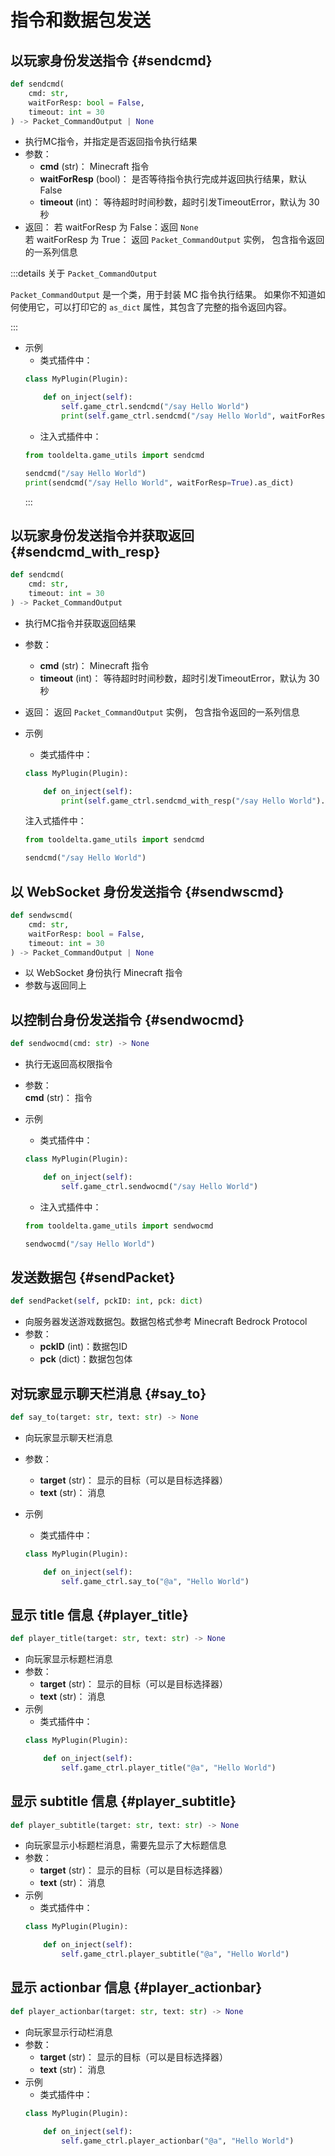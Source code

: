 # 指令和数据包发送

## 以玩家身份发送指令 {#sendcmd}
```python
def sendcmd(
    cmd: str,
    waitForResp: bool = False,
    timeout: int = 30
) -> Packet_CommandOutput | None
```
- 执行MC指令，并指定是否返回指令执行结果
- 参数：  
    - **cmd** (str)： Minecraft 指令  
    - **waitForResp** (bool)： 是否等待指令执行完成并返回执行结果，默认False  
    - **timeout** (int)： 等待超时时间秒数，超时引发TimeoutError，默认为 30 秒
- 返回：
    若 waitForResp 为 False：返回 `None`   
    若 waitForResp 为 True： 返回 `Packet_CommandOutput` 实例， 包含指令返回的一系列信息

:::details 关于 `Packet_CommandOutput`

`Packet_CommandOutput` 是一个类，用于封装 MC 指令执行结果。
如果你不知道如何使用它，可以打印它的 `as_dict` 属性，其包含了完整的指令返回内容。

:::

- 示例
    - 类式插件中：
    ```python
    class MyPlugin(Plugin):

        def on_inject(self):
            self.game_ctrl.sendcmd("/say Hello World")
            print(self.game_ctrl.sendcmd("/say Hello World", waitForResp=True).as_dict)
    ```
    - 注入式插件中：
    ```python
    from tooldelta.game_utils import sendcmd

    sendcmd("/say Hello World")
    print(sendcmd("/say Hello World", waitForResp=True).as_dict)
    ```
    :::


## 以玩家身份发送指令并获取返回 {#sendcmd_with_resp}
```python
def sendcmd(
    cmd: str,
    timeout: int = 30
) -> Packet_CommandOutput
```
- 执行MC指令并获取返回结果
- 参数：  
    - **cmd** (str)： Minecraft 指令  
    - **timeout** (int)： 等待超时时间秒数，超时引发TimeoutError，默认为 30 秒
- 返回：
    返回 `Packet_CommandOutput` 实例， 包含指令返回的一系列信息


- 示例
    - 类式插件中：
    ```python
    class MyPlugin(Plugin):

        def on_inject(self):
            print(self.game_ctrl.sendcmd_with_resp("/say Hello World").as_dict)
    ```
    注入式插件中：
    ```python
    from tooldelta.game_utils import sendcmd

    sendcmd("/say Hello World")
    ```


## 以 WebSocket 身份发送指令 {#sendwscmd}
```python
def sendwscmd(
    cmd: str,
    waitForResp: bool = False,
    timeout: int = 30
) -> Packet_CommandOutput | None
```
- 以 WebSocket 身份执行 Minecraft 指令
- 参数与返回同上


## 以控制台身份发送指令 {#sendwocmd}
```python
def sendwocmd(cmd: str) -> None
```
- 执行无返回高权限指令
- 参数：  
    **cmd** (str)： 指令

- 示例
    - 类式插件中：
    ```python
    class MyPlugin(Plugin):

        def on_inject(self):
            self.game_ctrl.sendwocmd("/say Hello World")
    ```
    - 注入式插件中：
    ```python
    from tooldelta.game_utils import sendwocmd

    sendwocmd("/say Hello World")
    ```


## 发送数据包 {#sendPacket}
```python
def sendPacket(self, pckID: int, pck: dict)
```
- 向服务器发送游戏数据包。数据包格式参考 Minecraft Bedrock Protocol
- 参数：
    - **pckID** (int)：数据包ID
    - **pck** (dict)：数据包包体

## 对玩家显示聊天栏消息 {#say_to}
```python
def say_to(target: str, text: str) -> None
```
- 向玩家显示聊天栏消息
- 参数：  
    - **target** (str)： 显示的目标（可以是目标选择器）  
    - **text** (str)： 消息

- 示例
    - 类式插件中：
    ```python
    class MyPlugin(Plugin):

        def on_inject(self):
            self.game_ctrl.say_to("@a", "Hello World")
    ```


## 显示 title 信息 {#player_title}
```python
def player_title(target: str, text: str) -> None
```
- 向玩家显示标题栏消息
- 参数：  
    - **target** (str)： 显示的目标（可以是目标选择器）  
    - **text** (str)： 消息
- 示例
    - 类式插件中：
    ```python
    class MyPlugin(Plugin):

        def on_inject(self):
            self.game_ctrl.player_title("@a", "Hello World")
    ```


## 显示 subtitle 信息 {#player_subtitle}
```python
def player_subtitle(target: str, text: str) -> None
```
- 向玩家显示小标题栏消息，需要先显示了大标题信息
- 参数：  
    - **target** (str)： 显示的目标（可以是目标选择器）  
    - **text** (str)： 消息
- 示例
    - 类式插件中：
    ```python
    class MyPlugin(Plugin):

        def on_inject(self):
            self.game_ctrl.player_subtitle("@a", "Hello World")
    ```


## 显示 actionbar 信息 {#player_actionbar}
```python
def player_actionbar(target: str, text: str) -> None
```
- 向玩家显示行动栏消息
- 参数：  
    - **target** (str)： 显示的目标（可以是目标选择器）  
    - **text** (str)： 消息
- 示例
    - 类式插件中：
    ```python
    class MyPlugin(Plugin):

        def on_inject(self):
            self.game_ctrl.player_actionbar("@a", "Hello World")
    ```
